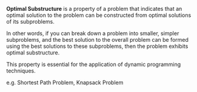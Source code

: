 **Optimal Substructure** is a property of a problem that indicates that an optimal solution to the problem can be constructed from optimal solutions of its subproblems.

In other words, if you can break down a problem into smaller, simpler subproblems, and the best solution to the overall problem can be formed using the best solutions to these subproblems, then the problem exhibits optimal substructure. 

This property is essential for the application of dynamic programming techniques.

e.g. Shortest Path Problem, Knapsack Problem